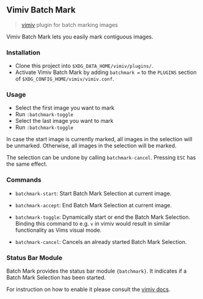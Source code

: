 ## Vimiv Batch Mark
> [vimiv](https://github.com/karlch/vimiv-qt) plugin for batch marking images

Vimiv Batch Mark lets you easily mark contiguous images.

### Installation
- Clone this project into `$XDG_DATA_HOME/vimiv/plugins/`.
- Activate Vimiv Batch Mark by adding `batchmark =` to the `PLUGINS` section of `$XDG_CONFIG_HOME/vimiv/vimiv.conf`.

### Usage
- Select the first image you want to mark
- Run `:batchmark-toggle`
- Select the last image you want to mark
- Run `:batchmark-toggle`

In case the start image is currently marked, all images in the selection will be unmarked. Otherwise, all images in the selection will be marked.

The selection can be undone by calling `batchmark-cancel`. Pressing `ESC` has the same effect.

### Commands

- `batchmark-start`: Start Batch Mark Selection at current image.

- `batchmark-accept`: End Batch Mark Selection at current image.

- `batchmark-toggle`: Dynamically start or end the Batch Mark Selection. Binding this command to e.g. `v` in vimiv would result in similar functionality as Vims visual mode.

- `batchmark-cancel`: Cancels an already started Batch Mark Selection.

### Status Bar Module
Batch Mark provides the status bar module `{batchmark}`. It indicates if a Batch Mark Selection has been started.

For instruction on how to enable it please consult the [vimiv docs](https://karlch.github.io/vimiv-qt/documentation/configuration/statusbar.html).
